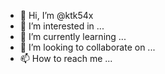 - 👋 Hi, I’m @ktk54x
- 👀 I’m interested in ...
- 🌱 I’m currently learning ...
- 💞️ I’m looking to collaborate on ...
- 📫 How to reach me ...

<!---
ktk54x/ktk54x is a ✨ special ✨ repository because its `README.md` (this file) appears on your GitHub profile.
You can click the Preview link to take a look at your changes.
--->
